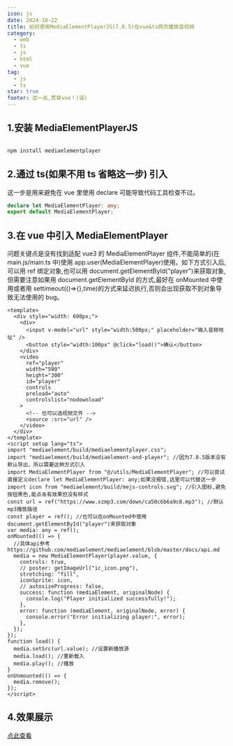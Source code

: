 ```yaml
---
icon: js
date: 2024-10-22
title: 如何使用MediaElementPlayerJS(7.0.5)在vue&ts网页播放音视频
category:
  - web
  - ts
  - js
  - html
  - vue
tag:
  - js
  - ts
star: true
footer: 这一击,贯穿vue！(误)
---
```


## 1.安装 MediaElementPlayerJS

```bash

npm install mediaelementplayer

```

## 2.通过 ts(如果不用 ts 省略这一步) 引入

这一步是用来避免在 vue 里使用 declare 可能导致代码工具检查不过。

```ts
declare let MediaElementPlayer: any;
export default MediaElementPlayer;
```

## 3.在 vue 中引入 MediaElementPlayer

问题关键点是没有找到适配 vue3 的 MediaElementPlayer 组件,不能简单的(在 main.js/main.ts 中)使用 app.user(MediaElementPlayer)使用。如下方式引入后,可以用 ref 绑定对象,也可以用 document.getElementById("player")来获取对象,但需要注意如果用 document.getElementById 的方式,最好在 onMounted 中使用或者用 settimeout(()=>{},time)的方式来延迟执行,否则会出现获取不到对象导致无法使用的 bug。

```vue
<template>
  <div style="width: 600px;">
    <div>
      <input v-model="url" style="width:500px;" placeholder="输入音频地址" />
      <button style="width:100px" @click="load()">确认</button>
    </div>
    <video
      ref="player"
      width="500"
      height="300"
      id="player"
      controls
      preload="auto"
      controlslist="nodownload"
    >
      <!-- 也可以选视频文件 -->
      <source :src="url" />
    </video>
  </div>
</template>
<script setup lang="ts">
import "mediaelement/build/mediaelementplayer.css";
import "mediaelement/build/mediaelement-and-player"; //因为7.0.5版本没有默认导出，所以需要这种方式引入
import MediaElementPlayer from "@/utils/MediaElementPlayer"; //可以尝试直接定义declare let MediaElementPlayer: any;如果没报错,这里可以代替这一步
import icon from "mediaelement/build/mejs-controls.svg"; //引入图标,避免按钮黑色,能点击有效果但没有样式
const url = ref("https://www.xzmp3.com/down/ca50c6b6a9c8.mp3"); //默认mp3播放路径
const player = ref(); //也可以在onMounted中使用document.getElementById("player")来获取对象
var media: any = ref();
onMounted(() => {
  //具体api参考 https://github.com/mediaelement/mediaelement/blob/master/docs/api.md
  media = new MediaElementPlayer(player.value, {
    controls: true,
    // poster: getImageUrl("ic_icon.png"),
    stretching: "fill",
    iconSprite: icon,
    // autosizeProgress: false,
    success: function (mediaElement, originalNode) {
      console.log("Player initialized successfully!");
    },
    error: function (mediaElement, originalNode, error) {
      console.error("Error initializing player:", error);
    },
  });
});
function load() {
  media.setSrc(url.value); //设置新播放源
  media.load(); //重新载入
  media.play(); //播放
}
onUnmounted(() => {
  media.remove();
});
</script>
```

## 4.效果展示

[点此查看](https://b2-4ac-1234.github.io/project/#/MediaElementPlayer)
